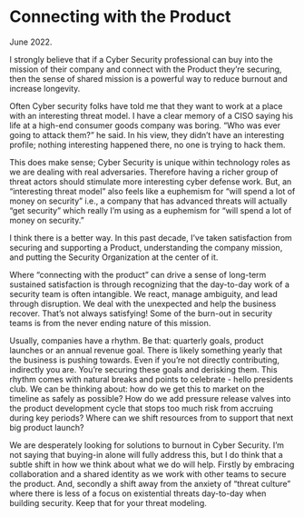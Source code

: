 # Connecting with the Product

June 2022.

I strongly believe that if a Cyber Security professional can buy into the mission of their company and connect with the Product they’re securing, then the sense of shared mission is a powerful way to reduce burnout and increase longevity.

Often Cyber security folks have told me that they want to work at a place with an interesting threat model. I have a clear memory of a CISO saying his life at a high-end consumer goods company was boring. “Who was ever going to attack them?” he said. In his view, they didn’t have an interesting profile; nothing interesting happened there, no one is trying to hack them.

This does make sense; Cyber Security is unique within technology roles as we are dealing with real adversaries. Therefore having a richer group of threat actors should stimulate more interesting cyber defense work. But, an “interesting threat model” also feels like a euphemism for “will spend a lot of money on security” i.e., a company that has advanced threats will actually “get security” which really I’m using as a euphemism for “will spend a lot of money on security.”

I think there is a better way. In this past decade, I’ve taken satisfaction from securing and supporting a Product, understanding the company mission, and putting the Security Organization at the center of it.

Where “connecting with the product” can drive a sense of long-term sustained satisfaction is through recognizing that the day-to-day work of a security team is often intangible. We react, manage ambiguity, and lead through disruption. We deal with the unexpected and help the business recover. That’s not always satisfying! Some of the burn-out in security teams is from the never ending nature of this mission.

Usually, companies have a rhythm. Be that: quarterly goals, product launches or an annual revenue goal. There is likely something yearly that the business is pushing towards. Even if you’re not directly contributing, indirectly you are. You’re securing these goals and derisking them. This rhythm comes with natural breaks and points to celebrate - hello presidents club. We can be thinking about: how do we get this to market on the timeline as safely as possible? How do we add pressure release valves into the product development cycle that stops too much risk from accruing during key periods? Where can we shift resources from to support that next big product launch?

We are desperately looking for solutions to burnout in Cyber Security. I’m not saying that buying-in alone will fully address this, but I do think that a subtle shift in how we think about what we do will help. Firstly by embracing collaboration and a shared identity as we work with other teams to secure the product. And, secondly a shift away from the anxiety of “threat culture” where there is less of a focus on existential threats day-to-day when building security. Keep that for your threat modeling.

